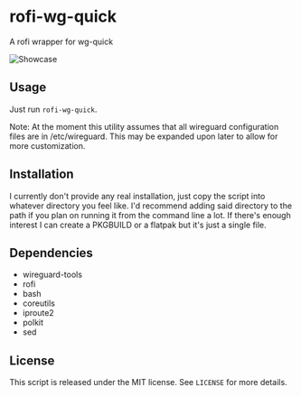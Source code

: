 # rofi-wg-quick

A rofi wrapper for wg-quick


![Showcase](Resources/rofi-wg-quick_showcase.gif)

## Usage
Just run `rofi-wg-quick`.

Note: At the moment this utility assumes that all wireguard configuration files are in /etc/wireguard. This may be expanded upon later to allow for more customization. 

## Installation
I currently don't provide any real installation, just copy the script into whatever directory you feel like. I'd recommend adding said directory to the path if you plan on running it from the command line a lot. If there's enough interest I can create a PKGBUILD or a flatpak but it's just a single file. 

## Dependencies
* wireguard-tools
* rofi
* bash
* coreutils
* iproute2
* polkit
* sed

## License
This script is released under the MIT license. See `LICENSE` for more details. 
